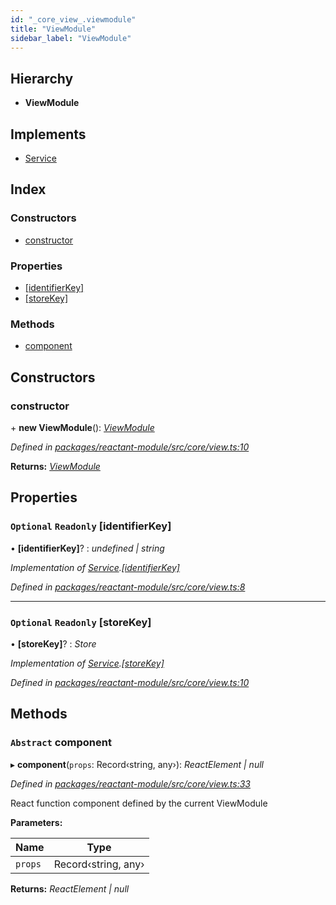 ```yaml
---
id: "_core_view_.viewmodule"
title: "ViewModule"
sidebar_label: "ViewModule"
---
```


## Hierarchy

* **ViewModule**

## Implements

* [Service](../interfaces/_interfaces_.service.md)

## Index

### Constructors

* [constructor](_core_view_.viewmodule.md#constructor)

### Properties

* [[identifierKey]](_core_view_.viewmodule.md#optional-readonly-[identifierkey])
* [[storeKey]](_core_view_.viewmodule.md#optional-readonly-[storekey])

### Methods

* [component](_core_view_.viewmodule.md#abstract-component)

## Constructors

###  constructor

\+ **new ViewModule**(): *[ViewModule](_core_view_.viewmodule.md)*

*Defined in [packages/reactant-module/src/core/view.ts:10](https://github.com/unadlib/reactant/blob/02f8f232/packages/reactant-module/src/core/view.ts#L10)*

**Returns:** *[ViewModule](_core_view_.viewmodule.md)*

## Properties

### `Optional` `Readonly` [identifierKey]

• **[identifierKey]**? : *undefined | string*

*Implementation of [Service](../interfaces/_interfaces_.service.md).[[identifierKey]](../interfaces/_interfaces_.service.md#optional-[identifierkey])*

*Defined in [packages/reactant-module/src/core/view.ts:8](https://github.com/unadlib/reactant/blob/02f8f232/packages/reactant-module/src/core/view.ts#L8)*

___

### `Optional` `Readonly` [storeKey]

• **[storeKey]**? : *Store*

*Implementation of [Service](../interfaces/_interfaces_.service.md).[[storeKey]](../interfaces/_interfaces_.service.md#optional-readonly-[storekey])*

*Defined in [packages/reactant-module/src/core/view.ts:10](https://github.com/unadlib/reactant/blob/02f8f232/packages/reactant-module/src/core/view.ts#L10)*

## Methods

### `Abstract` component

▸ **component**(`props`: Record‹string, any›): *ReactElement | null*

*Defined in [packages/reactant-module/src/core/view.ts:33](https://github.com/unadlib/reactant/blob/02f8f232/packages/reactant-module/src/core/view.ts#L33)*

React function component defined by the current ViewModule

**Parameters:**

Name | Type |
------ | ------ |
`props` | Record‹string, any› |

**Returns:** *ReactElement | null*
